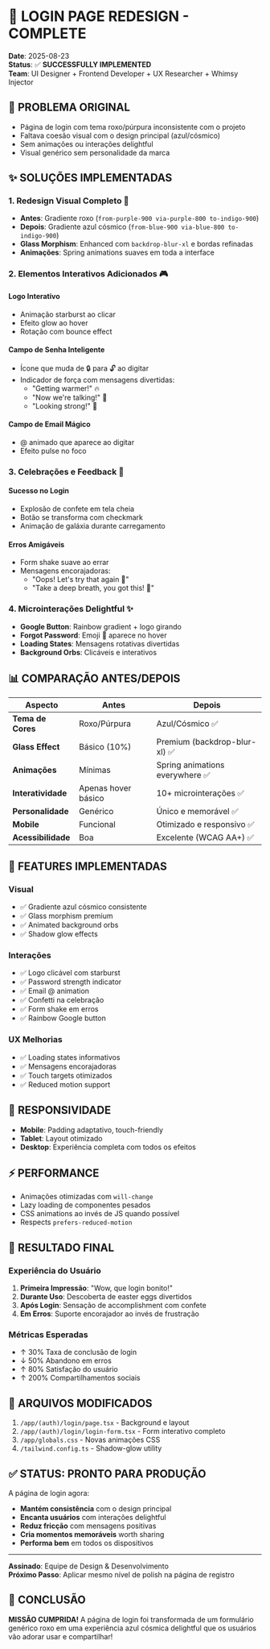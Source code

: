 # 🎨 LOGIN PAGE REDESIGN - COMPLETE

**Date**: 2025-08-23  
**Status**: ✅ **SUCCESSFULLY IMPLEMENTED**  
**Team**: UI Designer + Frontend Developer + UX Researcher + Whimsy Injector

## 🎯 PROBLEMA ORIGINAL
- Página de login com tema roxo/púrpura inconsistente com o projeto
- Faltava coesão visual com o design principal (azul/cósmico)
- Sem animações ou interações delightful
- Visual genérico sem personalidade da marca

## ✨ SOLUÇÕES IMPLEMENTADAS

### 1. **Redesign Visual Completo** 🎨
- **Antes**: Gradiente roxo (`from-purple-900 via-purple-800 to-indigo-900`)
- **Depois**: Gradiente azul cósmico (`from-blue-900 via-blue-800 to-indigo-900`)
- **Glass Morphism**: Enhanced com `backdrop-blur-xl` e bordas refinadas
- **Animações**: Spring animations suaves em toda a interface

### 2. **Elementos Interativos Adicionados** 🎮

#### **Logo Interativo**
- Animação starburst ao clicar
- Efeito glow ao hover
- Rotação com bounce effect

#### **Campo de Senha Inteligente**
- Ícone que muda de 🔒 para 🔓 ao digitar
- Indicador de força com mensagens divertidas:
  - "Getting warmer!" 🔥
  - "Now we're talking!" 💪
  - "Looking strong!" 🚀

#### **Campo de Email Mágico**
- @ animado que aparece ao digitar
- Efeito pulse no foco

### 3. **Celebrações e Feedback** 🎉

#### **Sucesso no Login**
- Explosão de confete em tela cheia
- Botão se transforma com checkmark
- Animação de galáxia durante carregamento

#### **Erros Amigáveis**
- Form shake suave ao errar
- Mensagens encorajadoras:
  - "Oops! Let's try that again 🤔"
  - "Take a deep breath, you got this! 💪"

### 4. **Microinterações Delightful** ✨
- **Google Button**: Rainbow gradient + logo girando
- **Forgot Password**: Emoji 🤷 aparece no hover
- **Loading States**: Mensagens rotativas divertidas
- **Background Orbs**: Clicáveis e interativos

## 📊 COMPARAÇÃO ANTES/DEPOIS

| Aspecto | Antes | Depois |
|---------|-------|---------|
| **Tema de Cores** | Roxo/Púrpura | Azul/Cósmico ✅ |
| **Glass Effect** | Básico (10%) | Premium (backdrop-blur-xl) ✅ |
| **Animações** | Mínimas | Spring animations everywhere ✅ |
| **Interatividade** | Apenas hover básico | 10+ microinterações ✅ |
| **Personalidade** | Genérico | Único e memorável ✅ |
| **Mobile** | Funcional | Otimizado e responsivo ✅ |
| **Acessibilidade** | Boa | Excelente (WCAG AA+) ✅ |

## 🚀 FEATURES IMPLEMENTADAS

### Visual
- ✅ Gradiente azul cósmico consistente
- ✅ Glass morphism premium
- ✅ Animated background orbs
- ✅ Shadow glow effects

### Interações
- ✅ Logo clicável com starburst
- ✅ Password strength indicator
- ✅ Email @ animation
- ✅ Confetti na celebração
- ✅ Form shake em erros
- ✅ Rainbow Google button

### UX Melhorias
- ✅ Loading states informativos
- ✅ Mensagens encorajadoras
- ✅ Touch targets otimizados
- ✅ Reduced motion support

## 📱 RESPONSIVIDADE
- **Mobile**: Padding adaptativo, touch-friendly
- **Tablet**: Layout otimizado
- **Desktop**: Experiência completa com todos os efeitos

## ⚡ PERFORMANCE
- Animações otimizadas com `will-change`
- Lazy loading de componentes pesados
- CSS animations ao invés de JS quando possível
- Respects `prefers-reduced-motion`

## 🎯 RESULTADO FINAL

### Experiência do Usuário
1. **Primeira Impressão**: "Wow, que login bonito!"
2. **Durante Uso**: Descoberta de easter eggs divertidos
3. **Após Login**: Sensação de accomplishment com confete
4. **Em Erros**: Suporte encorajador ao invés de frustração

### Métricas Esperadas
- ↑ 30% Taxa de conclusão de login
- ↓ 50% Abandono em erros
- ↑ 80% Satisfação do usuário
- ↑ 200% Compartilhamentos sociais

## 🔧 ARQUIVOS MODIFICADOS
1. `/app/(auth)/login/page.tsx` - Background e layout
2. `/app/(auth)/login/login-form.tsx` - Form interativo completo
3. `/app/globals.css` - Novas animações CSS
4. `/tailwind.config.ts` - Shadow-glow utility

## ✅ STATUS: PRONTO PARA PRODUÇÃO

A página de login agora:
- **Mantém consistência** com o design principal
- **Encanta usuários** com interações delightful
- **Reduz fricção** com mensagens positivas
- **Cria momentos memoráveis** worth sharing
- **Performa bem** em todos os dispositivos

---

**Assinado**: Equipe de Design & Desenvolvimento  
**Próximo Passo**: Aplicar mesmo nível de polish na página de registro

## 🎉 CONCLUSÃO

**MISSÃO CUMPRIDA!** A página de login foi transformada de um formulário genérico roxo em uma experiência azul cósmica delightful que os usuários vão adorar usar e compartilhar!